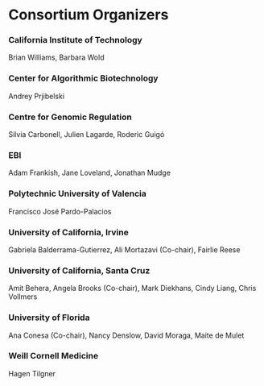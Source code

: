 # Consortium Organizers
### California Institute of Technology
Brian Williams, Barbara Wold

### Center for Algorithmic Biotechnology
Andrey Prjibelski

### Centre for Genomic Regulation
Silvia Carbonell, Julien Lagarde, Roderic Guigó

### EBI
Adam Frankish, Jane Loveland, Jonathan Mudge

### Polytechnic University of Valencia
Francisco José Pardo-Palacios

### University of California, Irvine
Gabriela Balderrama-Gutierrez, Ali Mortazavi (Co-chair), Fairlie Reese

### University of California, Santa Cruz
Amit Behera, Angela Brooks (Co-chair), Mark Diekhans, Cindy Liang, Chris Vollmers

### University of Florida
Ana Conesa (Co-chair), Nancy Denslow, David Moraga, Maite de Mulet

### Weill Cornell Medicine
Hagen Tilgner
